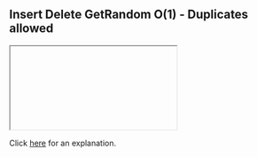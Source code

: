 ##  Insert Delete GetRandom O(1) - Duplicates allowed 

<iframe></iframe>

Click [here](Explanation.md) for an explanation.

